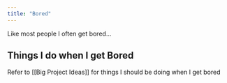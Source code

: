```yaml
---
title: "Bored"
---
```


Like most people I often get bored...

## Things I do when I get Bored


Refer to [[Big Project Ideas]] for things I should be doing when I get bored

